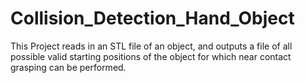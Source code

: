 # Collision_Detection_Hand_Object
This Project reads in an STL file of an object, and outputs a file of all possible valid starting positions of the object for which near contact grasping can be performed.
